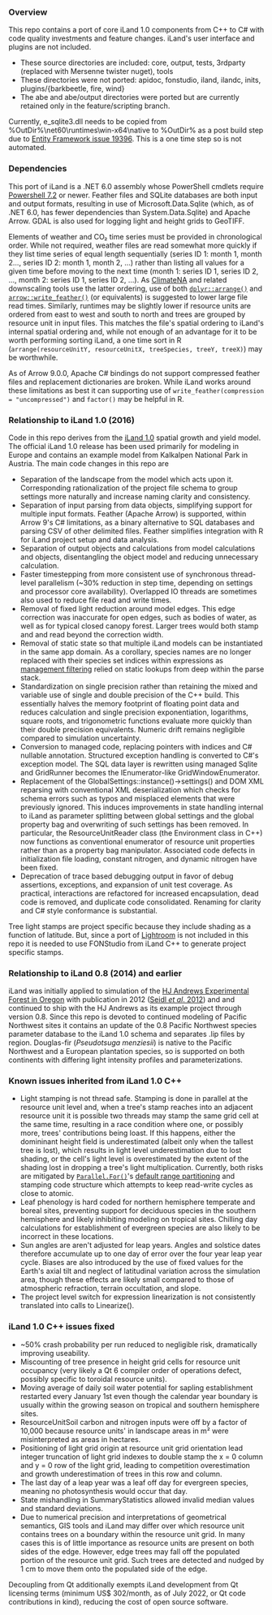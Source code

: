 ﻿### Overview
This repo contains a port of core iLand 1.0 components from C++ to C# with code quality investments and feature changes. iLand's user interface and 
plugins are not included.

* These source directories are included: core, output, tests, 3rdparty (replaced with Mersenne twister nuget), tools
* These directories were not ported: apidoc, fonstudio, iland, ilandc, inits, plugins/{barkbeetle, fire, wind}
* The abe and abe/output directories were ported but are currently retained only in the feature/scripting branch.

Currently, e_sqlite3.dll needs to be copied from %OutDir%\net60\runtimes\win-x64\native to %OutDir% as a post build step
due to [Entity Framework issue 19396](https://github.com/dotnet/efcore/issues/19396). This is a one time step so is not automated.

### Dependencies
This port of iLand is a .NET 6.0 assembly whose PowerShell cmdlets require [Powershell 7.2](https://github.com/PowerShell/PowerShell) or newer. 
Feather files and SQLite databases are both input and output formats, resulting in use of Microsoft.Data.Sqlite (which, as of .NET 6.0, has
fewer dependencies than System.Data.Sqlite) and Apache Arrow. GDAL is also used for logging light and height grids to GeoTIFF.

Elements of weather and CO₂ time series must be provided in chronological order. While not required, weather files are read somewhat more 
quickly if they list time series of equal length sequentially (series ID 1: month 1, month 2..., series ID 2: month 1, month 2, ...) rather 
than listing all values for a given time before moving to the next time (month 1: series ID 1, series ID 2, ..., month 2: series ID 1, series 
ID 2, ...). As [ClimateNA](https://climatena.ca/) and related downscaling tools use the latter ordering, use of both [`dplyr::arrange()`](https://dplyr.tidyverse.org/reference/arrange.html)
and [`arrow::write_feather()`](https://arrow.apache.org/docs/r/reference/write_feather.html) (or equivalents) is suggested to lower large file 
read times. Similarly, runtimes may be slightly lower if resource units are ordered from east to west and south to north and trees are grouped
by resource unit in input files. This matches the file's spatial ordering to iLand's internal spatial ordering and, while not enough of an
advantage for it to be worth performing sorting iLand, a one time sort in R (`arrange(resourceUnitY, resourceUnitX, treeSpecies, treeY, treeX)`)
may be worthwhile.

As of Arrow 9.0.0, Apache C# bindings do not support compressed feather files and replacement dictionaries are broken. While iLand works around
these limitations as best it can supporting use of `write_feather(compression = "uncompressed")` and `factor()` may be helpful in R.

### Relationship to iLand 1.0 (2016)
Code in this repo derives from the [iLand 1.0](http://iland-model.org/) spatial growth and yield model. The official iLand 1.0 release has been
used primarily for modeling in Europe and contains an example model from Kalkalpen National Park in Austria. The main code changes in this 
repo are

* Separation of the landscape from the model which acts upon it. Corresponding rationalization of the project file schema to group settings 
  more naturally and increase naming clarity and consistency.
* Separation of input parsing from data objects, simplifying support for multiple input formats. Feather (Apache Arrow) is supported, within 
  Arrow 9's C# limitations, as a binary alternative to SQL databases and parsing CSV of other delimited files. Feather simplifies integration 
  with R for iLand project setup and data analysis.
* Separation of output objects and calculations from model calculations and objects, disentangling the object model and reducing unnecessary 
  calculation.
* Faster timestepping from more consistent use of synchronous thread-level parallelism (~30% reduction in step time, depending on settings and
  processor core availability). Overlapped IO threads are sometimes also used to reduce file read and write times.
* Removal of fixed light reduction around model edges. This edge correction was inaccurate for open edges, such as bodies of water, as well as
  for typical closed canopy forest. Larger trees would both stamp and and read beyond the correction width.
* Removal of static state so that multiple iLand models can be instantiated in the same app domain. As a corollary, species names are no
  longer replaced with their species set indices within expressions as [management filtering](http://iland-model.org/Expression#Constants)
  relied on static lookups from deep within the parse stack.
* Standardization on single precision rather than retaining the mixed and variable use of single and double precision of the C++ build. This 
  essentially halves the memory footprint of floating point data and reduces calculation and single precision exponentiation, logarithms, square 
  roots, and trigonometric functions evaluate more quickly than their double precision equivalents. Numeric drift remains negligible compared to 
  simulation uncertainty.
* Conversion to managed code, replacing pointers with indices and C# nullable annotation. Structured exception handling is converted to C#'s 
  exception model. The SQL data layer is rewritten using managed Sqlite and GridRunner<T> becomes the IEnumerator<T>-like GridWindowEnumerator<T>.
* Replacement of the GlobalSettings::instance()->settings() and DOM XML reparsing with conventional XML deserialization which checks for schema
  errors such as typos and misplaced elements that were previously ignored. This induces improvements in state handling internal to iLand as 
  parameter splitting between global settings and the global property bag and overwriting of such settings has been removed. In particular, the 
  ResourceUnitReader class (the Environment class in C++) now functions as conventional enumerator of resource unit properties rather than as a
  property bag manipulator. Associated code defects in initialization file loading, constant nitrogen, and dynamic nitrogen have been fixed.
* Deprecation of trace based debugging output in favor of debug assertions, exceptions, and expansion of unit test coverage. As practical, 
  interactions are refactored for increased encapsulation, dead code is removed, and duplicate code consolidated. Renaming for clarity and C# 
  style conformance is substantial.

Tree light stamps are project specific because they include shading as a function of latitude. But, since a port of [Lightroom](https://iland-model.org/Lightroom) 
is not included in this repo it is needed to use FONStudio from iLand C++ to generate project specific stamps.

### Relationship to iLand 0.8 (2014) and earlier
iLand was initially applied to simulation of the [HJ Andrews Experimental Forest in Oregon](https://andrewsforest.oregonstate.edu/) with 
publication in 2012 ([Seidl *et al*. 2012](https://doi.org/10.1016/j.ecolmodel.2012.02.015)) and and continued to ship with the HJ Andrews as 
its example project through version 0.8. Since this repo is devoted to continued modeling of Pacific Northwest sites it contains an update of the 
0.8 Pacific Northwest species parameter database to the iLand 1.0 schema and separates .lip files by region. Douglas-fir (*Pseudotsuga menziesii*)
is native to the Pacific Northwest and a European plantation species, so is supported on both continents with differing light intensity profiles 
and parameterizations.

### Known issues inherited from iLand 1.0 C++
* Light stamping is not thread safe. Stamping is done in parallel at the resource unit level and, when a tree's stamp reaches into an adjacent
  resource unit it is possible two threads may stamp the same grid cell at the same time, resulting in a race condition where one, or possibly 
  more, trees' contributions being loast. If this happens, either the domininant height field is underestimated (albeit only when the tallest
  tree is lost), which results in light level underestimation due to lost shading, or the cell's light level is overestimated by the extent of
  the shading lost in dropping a tree's light multiplication. Currently, both risks are mitigated by 
  [`Parallel.For()`](https://docs.microsoft.com/en-us/dotnet/api/system.threading.tasks.parallel.for)'s 
  [default range partitioning](https://github.com/dotnet/runtime/blob/main/src/libraries/System.Threading.Tasks.Parallel/src/System/Threading/Tasks/Parallel.cs)
  and stamping code structure which attempts to keep read-write cycles as close to atomic.
* Leaf phenology is hard coded for northern hemisphere temperate and boreal sites, preventing support for deciduous species in the southern
  hemisphere and likely inhibiting modeling on tropical sites. Chilling day calculations for establishment of evergreen species are also likely 
  to be incorrect in these locations.
* Sun angles are aren't adjusted for leap years. Angles and solstice dates therefore accumulate up to one day of error over the four year leap 
  year cycle. Biases are also introduced by the use of fixed values for the Earth's axial tilt and neglect of latitudinal variation across the 
  simulation area, though these effects are likely small compared to those of atmospheric refraction, terrain occultation, and slope.
* The project level switch for expression linearization is not consistently translated into calls to Linearize().

### iLand 1.0 C++ issues fixed
* ~50% crash probability per run reduced to negligible risk, dramatically improving useability.
* Miscounting of tree presence in height grid cells for resource unit occupancy (very likely a Qt 6 compiler order of operations defect, possibly
  specific to toroidal resource units).
* Moving average of daily soil water potential for sapling establishment restarted every January 1st even though the calendar year boundary is 
  usually within the growing season on tropical and southern hemisphere sites.
* ResourceUnitSoil carbon and nitrogen inputs were off by a factor of 10,000 because resource units' in landscape areas in m² were misinterpreted as
  areas in hectares.
* Positioning of light grid origin at resource unit grid orientation lead integer truncation of light grid indexes to double stamp the x = 0 column
  and y = 0 row of the light grid, leading to competition overestimation and growth underestimation of trees in this row and column.
* The last day of a leap year was a leaf off day for evergreen species, meaning no photosynthesis would occur that day.
* State mishandling in SummaryStatistics allowed invalid median values and standard deviations.
* Due to numerical precision and interpretations of geometrical semantics, GIS tools and iLand may differ over which resource unit contains trees
  on a boundary within the resource unit grid. In many cases this is of little importance as resource units are present on both sides of the edge.
  However, edge trees may fall off the populated portion of the resource unit grid. Such trees are detected and nudged by 1 cm to move them onto
  the populated side of the edge.

Decoupling from Qt additionally exempts iLand development from Qt licensing terms (minimum US$ 302/month, as of July 2022, or Qt code contributions
in kind), reducing the cost of open source software.